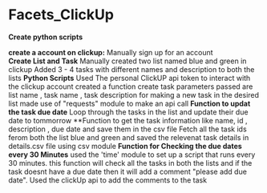 # Facets_ClickUp
**Create python scripts**

**create a account on clickup:**
Manually sign up for an account  
**Create List and Task**
Manually created two list named blue and green in clickup
Added 3 - 4 tasks with different names and description to both the lists
**Python Scripts**
Used The personal ClickUP api token to interact with the clickup account 
created a function create task parameters passed are list name , task name , task description
for making a new task in the desired list made use of "requests" module to make an api call 
**Function to updat the task due date**
Loop through the tasks in the list and update their due date to tommorrow 
**Function to get the task information like name, id , description , due date and save them in the csv file 
Fetch all the task ids ferom both the list blue and green and saved the relevenat task details in details.csv file using csv module 
**Function for Checking the due dates every 30 Minutes**
used the 'time' module to set up a script that runs every 30 minutes. this function will check all the tasks in both the lists and if the task doesnt have a due date then it will add a comment "please add due date". Used the clickUp api to add the comments to the task 


